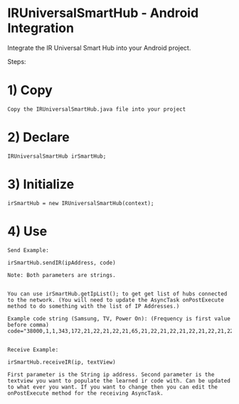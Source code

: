 # IRUniversalSmartHub - Android Integration
Integrate the IR Universal Smart Hub into your Android project.

Steps:
# 1) Copy
    Copy the IRUniversalSmartHub.java file into your project
# 2) Declare
    IRUniversalSmartHub irSmartHub;
# 3) Initialize
    irSmartHub = new IRUniversalSmartHub(context);
# 4) Use
    Send Example: 
    
    irSmartHub.sendIR(ipAddress, code)
    
    Note: Both parameters are strings.
    
    
    You can use irSmartHub.getIpList(); to get get list of hubs connected to the network. (You will need to update the AsyncTask onPostExecute method to do something with the list of IP Addresses.)
   
    Example code string (Samsung, TV, Power On): (Frequency is first value before comma)   code="38000,1,1,343,172,21,22,21,22,21,65,21,22,21,22,21,22,21,22,21,22,21,65,21,65,21,22,21,65,21,65,21,65,21,65,21,65,21,22,21,22,21,22,21,65,21,22,21,22,21,22,21,22,21,65,21,65,21,65,21,22,21,65,21,65,21,65,21,65,21,4923"
     

    Receive Example:
    
    irSmartHub.receiveIR(ip, textView)
    
    First parameter is the String ip address. Second parameter is the textview you want to populate the learned ir code with. Can be updated to what ever you want. If you want to change then you can edit the onPostExecute method for the receiving AsyncTask.

